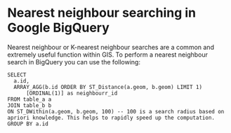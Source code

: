 # Nearest neighbour searching in Google BigQuery
Nearest neighbour or K-nearest neighbour searches are a common and extremely useful function within GIS. To perform a nearest neighbour search in BigQuery you can use the following:

```
SELECT 
  a.id, 
  ARRAY_AGG(b.id ORDER BY ST_Distance(a.geom, b.geom) LIMIT 1)
      [ORDINAL(1)] as neighbourr_id
FROM table_a a 
JOIN table_b b
ON ST_DWithin(a.geom, b.geom, 100) -- 100 is a search radius based on apriori knowledge. This helps to rapidly speed up the computation. 
GROUP BY a.id
```